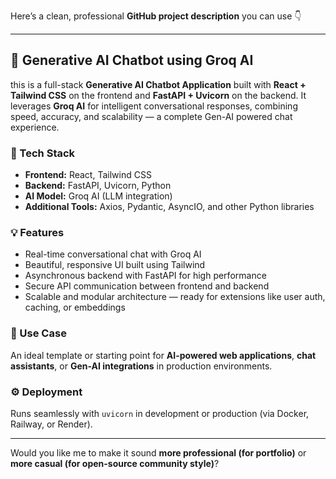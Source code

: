 Here’s a clean, professional **GitHub project description** you can use 👇

---

## 🧠  Generative AI Chatbot using Groq AI

this  is a full-stack **Generative AI Chatbot Application** built with **React + Tailwind CSS** on the frontend and **FastAPI + Uvicorn** on the backend.
It leverages **Groq AI** for intelligent conversational responses, combining speed, accuracy, and scalability — a complete Gen-AI powered chat experience.

### 🚀 Tech Stack

* **Frontend:** React, Tailwind CSS
* **Backend:** FastAPI, Uvicorn, Python
* **AI Model:** Groq AI (LLM integration)
* **Additional Tools:** Axios, Pydantic, AsyncIO, and other Python libraries

### 💡 Features

* Real-time conversational chat with Groq AI
* Beautiful, responsive UI built using Tailwind
* Asynchronous backend with FastAPI for high performance
* Secure API communication between frontend and backend
* Scalable and modular architecture — ready for extensions like user auth, caching, or embeddings

### 🧩 Use Case

An ideal template or starting point for **AI-powered web applications**, **chat assistants**, or **Gen-AI integrations** in production environments.

### ⚙️ Deployment

Runs seamlessly with `uvicorn` in development or production (via Docker, Railway, or Render).

---

Would you like me to make it sound **more professional (for portfolio)** or **more casual (for open-source community style)**?
